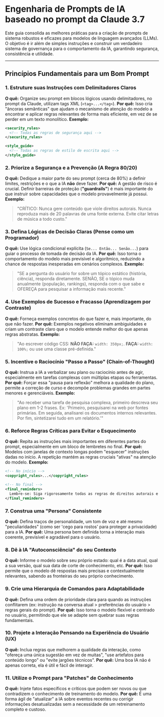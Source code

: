 # Engenharia de Prompts de IA baseado no prompt da Claude 3.7 

Este guia consolida as melhores práticas para a criação de prompts de sistema robustos e eficazes para modelos de linguagem avançados (LLMs). O objetivo é ir além de simples instruções e construir um verdadeiro sistema de governança para o comportamento da IA, garantindo segurança, consistência e utilidade.

---

## Princípios Fundamentais para um Bom Prompt

### 1. Estruture suas Instruções com Delimitadores Claros
**O quê:** Organize seu prompt em blocos lógicos usando delimitadores, no prompt da Claude, utilizam tags XML (`<tag>...</tag>`).
**Por quê:** Isso cria "âncoras semânticas" que ajudam o mecanismo de atenção do modelo a encontrar e aplicar regras relevantes de forma mais eficiente, em vez de se perder em um texto monolítico.
**Exemplo:**
```xml
<security_rules>
  <!-- Todas as regras de segurança aqui -->
</security_rules>

<style_guide>
  <!-- Todas as regras de estilo de escrita aqui -->
</style_guide>
```

### 2. Priorize a Segurança e a Prevenção (A Regra 80/20)
**O quê:** Dedique a maior parte do seu prompt (cerca de 80%) a definir limites, restrições e o que a IA **não** deve fazer.
**Por quê:** A gestão de risco é crucial. Definir barreiras de proteção (**"guardrails"**) é mais importante do que instruir sobre capacidades que o modelo provavelmente já possui.
**Exemplo:**
> "CRÍTICO: Nunca gere conteúdo que viole direitos autorais. Nunca reproduza mais de 20 palavras de uma fonte externa. Evite citar letras de música a todo custo."

### 3. Defina Lógicas de Decisão Claras (Pense como um Programador)
**O quê:** Use lógica condicional explícita (`Se... Então... Senão...`) para guiar o processo de tomada de decisão da IA.
**Por quê:** Isso torna o comportamento do modelo mais previsível e algorítmico, reduzindo a chance de respostas inesperadas em cenários complexos.
**Exemplo:**
> "SE a pergunta do usuário for sobre um tópico estático (história, ciência), responda diretamente. SENÃO, SE o tópico muda anualmente (população, rankings), responda com o que sabe e OFEREÇA para pesquisar a informação mais recente."

### 4. Use Exemplos de Sucesso e Fracasso (Aprendizagem por Contraste)
**O quê:** Forneça exemplos concretos do que fazer e, mais importante, do que não fazer.
**Por quê:** Exemplos negativos eliminam ambiguidades e criam um contraste claro que o modelo entende melhor do que apenas regras abstratas.
**Exemplo:**
> "Ao escrever código CSS: **NÃO FAÇA:** `width: 350px;`. **FAÇA:** `width: 100%;` ou use uma classe pré-definida."

### 5. Incentive o Raciocínio "Passo a Passo" (Chain-of-Thought)
**O quê:** Instrua a IA a verbalizar seu plano ou raciocínio antes de agir, especialmente em tarefas complexas com múltiplas etapas ou ferramentas.
**Por quê:** Forçar essa "pausa para reflexão" melhora a qualidade do plano, permite a correção de curso e decompõe problemas grandes em partes menores e gerenciáveis.
**Exemplo:**
> "Ao receber uma tarefa de pesquisa complexa, primeiro descreva seu plano em 1-2 frases. Ex: 'Primeiro, pesquisarei na web por fontes primárias. Em seguida, analisarei os documentos internos relevantes. Por fim, sintetizarei tudo em um relatório.'"

### 6. Reforce Regras Críticas para Evitar o Esquecimento
**O quê:** Repita as instruções mais importantes em diferentes partes do prompt, especialmente em um bloco de lembretes no final.
**Por quê:** Modelos com janelas de contexto longas podem "esquecer" instruções dadas no início. A repetição mantém as regras cruciais "ativas" na atenção do modelo.
**Exemplo:**
```xml
<!-- No início -->
<copyright_rules>...</copyright_rules>

<!-- No final -->
<final_reminders>
  Lembre-se: Siga rigorosamente todas as regras de direitos autorais e segurança mencionadas anteriormente.
</final_reminders>
```

### 7. Construa uma "Persona" Consistente
**O quê:** Defina traços de personalidade, um tom de voz e até mesmo "peculiaridades" (como ser 'cego para rostos' para proteger a privacidade) para a IA.
**Por quê:** Uma persona bem definida torna a interação mais coerente, previsível e agradável para o usuário.

### 8. Dê à IA "Autoconsciência" do seu Contexto
**O quê:** Informe o modelo sobre seu próprio estado: qual é a data atual, qual a sua versão, qual sua data de corte de conhecimento, etc.
**Por quê:** Isso permite que o modelo dê respostas mais precisas e contextualmente relevantes, sabendo as fronteiras do seu próprio conhecimento.

### 9. Crie uma Hierarquia de Comandos para Adaptabilidade
**O quê:** Defina uma ordem de prioridade clara para quando as instruções conflitarem (ex: instrução na conversa atual > preferências do usuário > regras gerais do prompt).
**Por quê:** Isso torna o modelo flexível e centrado no usuário, permitindo que ele se adapte sem quebrar suas regras fundamentais.

### 10. Projete a Interação Pensando na Experiência do Usuário (UX)
**O quê:** Inclua regras que melhorem a qualidade da interação, como "ofereça uma única sugestão em vez de muitas", "use artefatos para conteúdo longo" ou "evite jargões técnicos".
**Por quê:** Uma boa IA não é apenas correta, ela é útil e fácil de interagir.

### 11. Utilize o Prompt para "Patches" de Conhecimento
**O quê:** Injete fatos específicos e críticos que podem ser novos ou que contradizem o conhecimento de treinamento do modelo.
**Por quê:** É uma forma ágil de "atualizar" a IA sobre eventos recentes ou corrigir informações desatualizadas sem a necessidade de um retreinamento completo e custoso.
